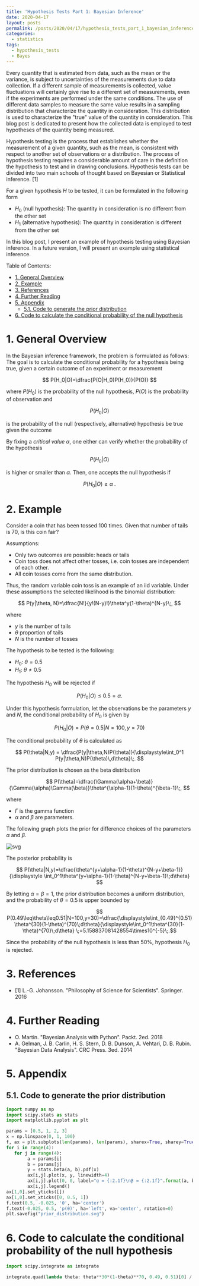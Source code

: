 ```yaml
---
title: 'Hypothesis Tests Part 1: Bayesian Inference'
date: 2020-04-17
layout: posts
permalink: /posts/2020/04/17/hypothesis_tests_part_1_bayesian_inference
categories:
  - statistics
tags:
  - hypothesis_tests
  - Bayes
---
```


Every quantity that is estimated from data, such as the mean or the variance, is subject to uncertainties of the measurements due to data collection. If a different sample of measurements is collected, value  fluctuations will certainly give rise to a different set of measurements, even if the experiments are performed under the same conditions. The use of different data samples to measure the same value results in a sampling distribution that characterize the quantity in consideration. This distribution is used to characterize the "true" value of the quantity in consideration. This blog post is dedicated to present how the collected data is employed to test hypotheses of the quantity being measured.

Hypothesis testing is the process that establishes whether the measurement of a given quantity, such as the mean, is consistent with respect to another set of observations or a distribution. The process of hypothesis testing requires a considerable amount of care in the definition the hypothesis to test and in drawing conclusions. Hypothesis tests can be divided into two main schools of thought based on Bayesian or Statistical inference. [1]

For a given hypothesis $H$ to be tested, it can be formulated in the following form

* $H_0$ (null hypothesis): The quantity in consideration is no different from the other set
* $H_1$ (alternative hypothesis): The quantity in consideration is different from the other set

In this blog post, I present an example of hypothesis testing using Bayesian inference. In a future version, I will present an example using statistical inference.

Table of Contents:

- [1. General Overview](#1-general-overview)
- [2. Example](#2-example)
- [3. References](#3-references)
- [4. Further Reading](#4-further-reading)
- [5. Appendix](#5-appendix)
  - [5.1. Code to generate the prior distribution](#51-code-to-generate-the-prior-distribution)
- [6. Code to calculate the conditional probability of the null hypothesis](#6-code-to-calculate-the-conditional-probability-of-the-null-hypothesis)

# 1. General Overview

In the Bayesian inference framework, the problem is formulated as follows: The goal is to calculate the conditional probability for a hypothesis being true, given a certain outcome of an experiment or measurement

$$
P(H_0|O)=\dfrac{P(O|H_0)P(H_0)}{P(O)}
$$

where $P(H_0)$ is the probability of the null hypothesis, $P(O)$ is the probability of observation and 

$$P(H_0|O)$$ 

is the probability of the null (respectively, alternative) hypothesis be true given the outcome

By fixing a _critical value_ $\alpha$, one either can verify whether the probability of the hypothesis 

$$P(H_0|O)$$

is higher or smaller than $\alpha$. Then, one accepts the null hypothesis if 

$$P(H_0|O)\geq\alpha\;.$$

# 2. Example

Consider a coin that has been tossed 100 times. Given that number of tails is 70, is this coin fair?

Assumptions: 

* Only two outcomes are possible: heads or tails
* Coin toss does not affect other tosses, i.e. coin tosses are independent of each other. 
* All coin tosses come from the same distribution. 

Thus, the random variable coin toss is an example of an iid variable. Under these assumptions the selected likelihood is the binomial distribution:

$$ P(y|\theta, N)=\dfrac{N!}{y!(N-y)!}\theta^y(1-\theta)^{N-y}\;, $$

where
* $y$ is the number of tails
* $\theta$ proportion of tails
* $N$ is the number of tosses

The hypothesis to be tested is the following:

* $H_0$: $\theta=0.5$
* $H_1$: $\theta\neq0.5$

The hypothesis $H_0$ will be rejected if

$$P(H_0|O)\leq0.5 = \alpha.$$

Under this hypothesis formulation, let the observations be the parameters $y$ and $N$, the conditional probability of $H_0$ is given by

$$P(H_0|O) = P(\theta=0.5|N=100,y=70)$$

The conditional probability of $\theta$ is calculated as

$$
P(\theta|N,y) = \dfrac{P(y|\theta,N)P(\theta)}{\displaystyle\int_0^1 P(y|\theta,N)P(\theta)\,d\theta}\;.
$$

The prior distribution is chosen as the beta distribution

$$ P(\theta)=\dfrac{\Gamma(\alpha+\beta)}{\Gamma(\alpha)\Gamma(\beta)}\theta^{\alpha-1}(1-\theta)^{\beta-1}\;, $$

where
* $\Gamma$ is the gamma function
* $\alpha$ and $\beta$ are parameters.

The following graph plots the prior for difference choices of the parameters $\alpha$ and $\beta$.

![svg](https://raw.githubusercontent.com/hsteinshiromoto/blog/master/notebooks/statistical_tests/prior_distribution.svg)



The posterior probability is

$$ P(\theta|N,y)=\dfrac{\theta^{y+\alpha-1}(1-\theta)^{N-y+\beta-1}}{\displaystyle \int_0^1\theta^{y+\alpha-1}(1-\theta)^{N-y+\beta-1}\;d\theta} $$

By letting $\alpha=\beta=1$, the prior distribution becomes a uniform distribution, and the probability of $\theta=0.5$ is upper bounded by

$$ P(0.49\leq\theta\leq0.51|N=100,y=30)=\dfrac{\displaystyle\int_{0.49}^{0.51}\theta^{30}(1-\theta)^{70}\;d\theta}{\displaystyle\int_0^1\theta^{30}(1-\theta)^{70}\;d\theta} \;=5.158837081428554\times10^{-5}\;.$$

Since the probability of the null hypothesis is less than 50%, hypothesis $H_0$ is rejected.

# 3. References

* [1] L.-G. Johansson. "Philosophy of Science for Scientists". Springer. 2016

# 4. Further Reading

* O. Martin. "Bayesian Analysis with Python". Packt. 2ed. 2018
* A. Gelman, J. B. Carlin, H. S. Stern, D. B. Dunson, A. Vehtari, D. B. Rubin. "Bayesian Data Analysis". CRC Press. 3ed. 2014


# 5. Appendix

## 5.1. Code to generate the prior distribution

```python
import numpy as np
import scipy.stats as stats
import matplotlib.pyplot as plt

params = [0.5, 1, 2, 3]
x = np.linspace(0, 1, 100)
f, ax = plt.subplots(len(params), len(params), sharex=True, sharey=True, figsize=(20, 20), constrained_layout=True)
for i in range(4):
   for j in range(4):
        a = params[i]
        b = params[j]
        y = stats.beta(a, b).pdf(x) 
        ax[i,j].plot(x, y, linewidth=4)
        ax[i,j].plot(0, 0, label="α = {:2.1f}\nβ = {:2.1f}".format(a, b), alpha=0)
        ax[i,j].legend() 
ax[1,0].set_yticks([])
ax[1,0].set_xticks([0, 0.5, 1])
f.text(0.5, -0.025, 'θ', ha='center')
f.text(-0.025, 0.5, 'p(θ)', ha='left', va='center', rotation=0)
plt.savefig("prior_distribution.svg")
```

# 6. Code to calculate the conditional probability of the null hypothesis

```python
import scipy.integrate as integrate

integrate.quad(lambda theta: theta**30*(1-theta)**70, 0.49, 0.51)[0] / integrate.quad(lambda theta: theta**30*(1-theta)**70, 0, 1)[0]
```